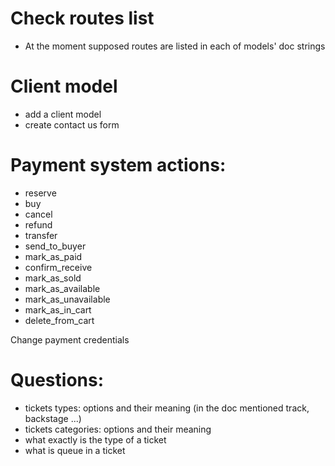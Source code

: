 # Check routes list
- At the moment supposed routes are listed in each of models' doc strings

# Client model
- add a client model
- create contact us form

# Payment system actions:
- reserve
- buy
- cancel
- refund
- transfer
- send_to_buyer
- mark_as_paid
- confirm_receive
- mark_as_sold
- mark_as_available
- mark_as_unavailable
- mark_as_in_cart
- delete_from_cart

Change payment credentials


# Questions:
- tickets types: options and their meaning (in the doc mentioned track, backstage ...)
- tickets categories: options and their meaning
- what exactly is the type of a ticket
- what is queue in a ticket
